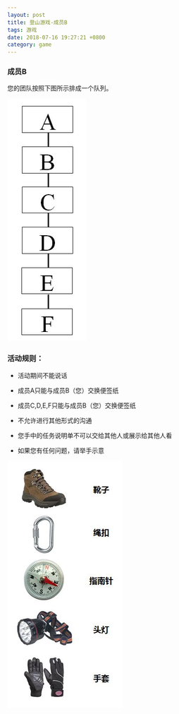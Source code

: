 ```yaml
---
layout: post
title: 登山游戏-成员B
tags: 游戏
date: 2018-07-16 19:27:21 +0800
category: game
---
```


### 成员B


您的团队按照下图所示排成一个队列。

![登山团队](/img/organization-for-climb-six.JPG)


### 活动规则：

- 活动期间不能说话

- 成员A只能与成员B（您）交换便签纸

- 成员C,D,E,F只能与成员B（您）交换便签纸

- 不允许进行其他形式的沟通

- 您手中的任务说明单不可以交给其他人或展示给其他人看

- 如果您有任何问题，请举手示意

![成员B设备](/img/climb-devices-bz.JPG)